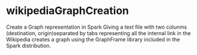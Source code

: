 # wikipediaGraphCreation
Create a Graph representation in Spark
Giving a text file with two colunms (destination, origin)separated by tabs representing all the internal link in the Wikipedia creates a graph using the GraphFrame library included in the Spark distribution.
